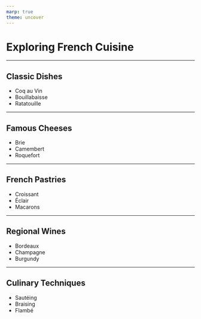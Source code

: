 ```yaml
---
marp: true
theme: uncover
---
```


# Exploring French Cuisine

---

## Classic Dishes
- Coq au Vin
- Bouillabaisse
- Ratatouille

---

## Famous Cheeses
- Brie
- Camembert
- Roquefort

---

## French Pastries
- Croissant
- Éclair
- Macarons

---

## Regional Wines
- Bordeaux
- Champagne
- Burgundy

---

## Culinary Techniques
- Sautéing
- Braising
- Flambé
